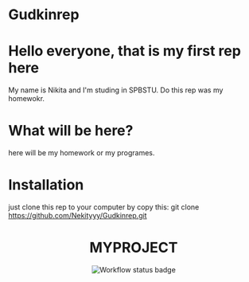 # Gudkinrep
# Hello everyone, that is my first rep here
My name is Nikita and I'm studing in SPBSTU. 
Do this rep was my homewokr.
# What will be here?
here will be my homework or my programes.
# Installation
just clone this rep to your computer by copy this:
git clone https://github.com/Nekityyy/Gudkinrep.git
<div align="center">
    <h1>MYPROJECT</h1>
    <img src="https://github.com/<Nekityyy>/<Gudkinrep>/actions/workflows/<WORKFLOW_FILE>/badge.svg" alt="Workflow status badge">
</div>
